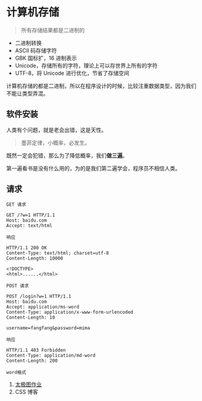 # 计算机存储

> 所有存储结果都是二进制的

- 二进制转换
- ASCII 码存储字符
- GBK 国标扩，16 进制表示
- Unicode，存储所有的字符，理论上可以存世界上所有的字符
- UTF-8，将 Unicode 进行优化，节省了存储空间

计算机存储的都是二进制，所以在程序设计的时候，比较注重数据类型，因为我们不能让类型弄混。



## 软件安装

人类有个问题，就是老会出错，这是天性。

> 墨菲定律，小概率，必发生。

既然一定会犯错，那么为了降低概率，我们**做三遍**。

第一遍看书是没有什么用的，为的是我们第二遍学会，程序员不相信人类。



## 请求

```
GET 请求 

GET /?w=1 HTTP/1.1
Host: baidu.com
Accept: text/html

响应

HTTP/1.1 200 OK
Content-Type: text/html; charset=utf-8
Content-Length: 10000

<!DOCTYPE>
<html>......</html>

POST 请求

POST /login?w=1 HTTP/1.1
Host: baidu.com
Accept: application/ms-word
Content-Type: application/x-www-form-urlencoded
Content-Length: 10

username=fangfang&password=mima

响应

HTTP/1.1 403 Forbidden
Content-Type: application/md-word
Content-Length: 200

word格式
```





1. [太极图作业](https://hentai-miao.github.io/jirengu-assignments/1-11-CSS_%E5%B8%83%E5%B1%80%E5%AE%9A%E4%BD%8D/test/taichi.html)
2. CSS 博客